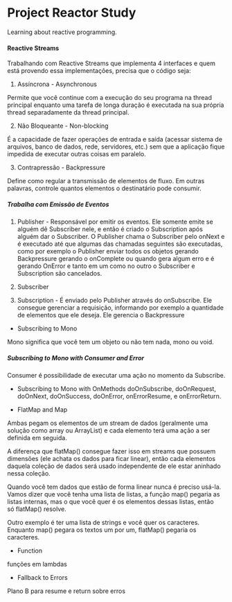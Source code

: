 # Project Reactor Study
Learning about reactive programming.

<h4>Reactive Streams</h4>

Trabalhando com Reactive Streams que implementa 4 interfaces e quem está provendo essa implementações, precisa que o código seja:

1. Assíncrona - Asynchronous 

Permite que você continue com a execução do seu programa na thread principal enquanto uma tarefa de longa duração é executada na sua própria thread separadamente da thread principal.

2. Não Bloqueante - Non-blocking 

É a capacidade de fazer operações de entrada e saída (acessar sistema de arquivos, banco de dados, rede, servidores, etc.) sem que a aplicação fique impedida de executar outras coisas em paralelo.

3. Contrapressão - Backpressure

Define como regular a transmissão de elementos de fluxo. Em outras palavras, controle quantos elementos o destinatário pode consumir.

<h5>Trabalha com Emissão de Eventos</h5>

1. Publisher - Responsável por emitir os eventos. Ele somente emite se alguém dê Subscriber nele, e então é criado o Subscription após alguém dar o Subscriber. O Publisher chama o Subscriber pelo onNext e é executado até que algumas das chamadas seguintes são executadas, como por exemplo o Publisher enviar todos os objetos gerando Backpressure gerando o onComplete ou quando gera algum erro e é gerando OnError e tanto em um como no outro o Subscriber e Subscription são cancelados.

2. Subscriber 

3. Subscription - É enviado pelo Publisher através do onSubscribe. Ele consegue gerenciar a requisição, informando por exemplo a quantidade de elementos que ele deseja. Ele gerencia o Backpressure

* Subscribing to Mono

Mono significa que você tem um objeto ou não tem nada, mono ou void.

<h5>Subscribing to Mono with Consumer and Error</h5>

Consumer é possibilidade de executar uma ação no momento da Subscribe.

* Subscribing to Mono with OnMethods
doOnSubscribe, doOnRequest, doOnNext, doOnSuccess, doOnError, onErrorResume, e onErrorReturn.

* FlatMap and Map

<p>Ambas pegam os elementos de um stream de dados (geralmente uma solução como array ou ArrayList) e cada elemento terá uma ação a ser definida em seguida.</p>

<p>A diferença que flatMap() consegue fazer isso em streams que possuem dimensões (ele achata os dados para ficar linear), então cada elementos daquela coleção de dados será usado independente de ele estar aninhado nessa coleção.</p>

<p>Quando você tem dados que estão de forma linear nunca é preciso usá-la.
Vamos dizer que você tenha uma lista de listas, a função map() pegaria as listas internas, mas o que você quer é os elementos dessas listas, então só flatMap() resolve.</p>

<p>Outro exemplo é ter uma lista de strings e você quer os caracteres. Enquanto map() pegara os textos um por um, flatMap() pegaria os caracteres.</p>

* Function

funções em lambdas

* Fallback to Errors

Plano B para resume e return sobre erros




